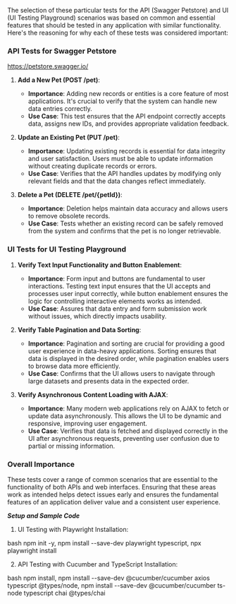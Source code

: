The selection of these particular tests for the API (Swagger Petstore) and UI (UI Testing Playground) scenarios was based on common and essential features that should be tested in any application with similar functionality. Here's the reasoning for why each of these tests was considered important:

### API Tests for Swagger Petstore
https://petstore.swagger.io/
1. **Add a New Pet (POST /pet)**:
   - **Importance**: Adding new records or entities is a core feature of most applications. It's crucial to verify that the system can handle new data entries correctly.
   - **Use Case**: This test ensures that the API endpoint correctly accepts data, assigns new IDs, and provides appropriate validation feedback.

2. **Update an Existing Pet (PUT /pet)**:
   - **Importance**: Updating existing records is essential for data integrity and user satisfaction. Users must be able to update information without creating duplicate records or errors.
   - **Use Case**: Verifies that the API handles updates by modifying only relevant fields and that the data changes reflect immediately.

3. **Delete a Pet (DELETE /pet/{petId})**:
   - **Importance**: Deletion helps maintain data accuracy and allows users to remove obsolete records.
   - **Use Case**: Tests whether an existing record can be safely removed from the system and confirms that the pet is no longer retrievable.

### UI Tests for UI Testing Playground

1. **Verify Text Input Functionality and Button Enablement**:
   - **Importance**: Form input and buttons are fundamental to user interactions. Testing text input ensures that the UI accepts and processes user input correctly, while button enablement ensures the logic for controlling interactive elements works as intended.
   - **Use Case**: Assures that data entry and form submission work without issues, which directly impacts usability.

2. **Verify Table Pagination and Data Sorting**:
   - **Importance**: Pagination and sorting are crucial for providing a good user experience in data-heavy applications. Sorting ensures that data is displayed in the desired order, while pagination enables users to browse data more efficiently.
   - **Use Case**: Confirms that the UI allows users to navigate through large datasets and presents data in the expected order.

3. **Verify Asynchronous Content Loading with AJAX**:
   - **Importance**: Many modern web applications rely on AJAX to fetch or update data asynchronously. This allows the UI to be dynamic and responsive, improving user engagement.
   - **Use Case**: Verifies that data is fetched and displayed correctly in the UI after asynchronous requests, preventing user confusion due to partial or missing information.

### Overall Importance

These tests cover a range of common scenarios that are essential to the functionality of both APIs and web interfaces. Ensuring that these areas work as intended helps detect issues early and ensures the fundamental features of an application deliver value and a consistent user experience.

***Setup and Sample Code***
1. UI Testing with Playwright
Installation:

bash
npm init -y,
npm install --save-dev playwright typescript,
npx playwright install

2. API Testing with Cucumber and TypeScript
Installation:

bash
npm install,
npm install --save-dev @cucumber/cucumber axios typescript @types/node,
npm install --save-dev @cucumber/cucumber ts-node typescript chai @types/chai
